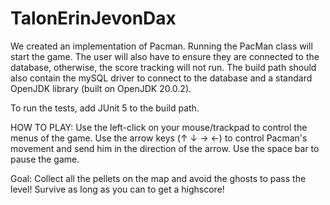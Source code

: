 # TalonErinJevonDax
We created an implementation of Pacman. Running the PacMan class will start the game.
The user will also have to ensure they are connected to the database, otherwise, the score
tracking will not run. The build path should also contain the mySQL driver to connect to the database
and a standard OpenJDK library (built on OpenJDK 20.0.2).

To run the tests, add JUnit 5 to the build path.

HOW TO PLAY:
Use the left-click on your mouse/trackpad to control the menus of the game.
Use the arrow keys (↑ ↓ → ←) to control Pacman's movement and send him in the direction of the arrow.
Use the space bar to pause the game.

Goal:
Collect all the pellets on the map and avoid the ghosts to pass the level!
Survive as long as you can to get a highscore!

